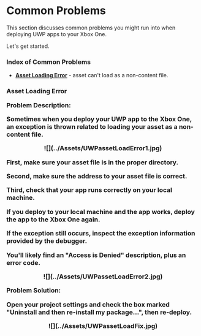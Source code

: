


# Common Problems


This section discusses common problems you might run into when deploying UWP apps to your Xbox One.

Let's get started.


### Index of Common Problems


- **[Asset Loading Error](#AssetLoad)** - asset can't load as a non-content file.


<h3 id="AssetLoad">Asset Loading Error


**Problem Description:**

Sometimes when you deploy your UWP app to the Xbox One, an exception is thrown related to loading your asset as a non-content file.


<center>![](../Assets/UWPassetLoadError1.jpg)</center>


First, make sure your asset file is in the proper directory.

Second, make sure the address to your asset file is correct.

Third, check that your app runs correctly on your local machine.

If you deploy to your local machine and the app works, deploy the app to the Xbox One again.


If the exception still occurs, inspect the exception information provided by the debugger.

You'll likely find an "Access is Denied" description, plus an error code.


<center>![](../Assets/UWPassetLoadError2.jpg)</center>


**Problem Solution:**

Open your project settings and check the box marked "Uninstall and then re-install my package...", then re-deploy.


<center>![](../Assets/UWPassetLoadFix.jpg)</center>



